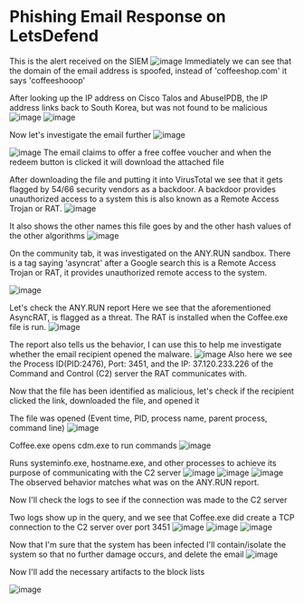 # Phishing Email Response on LetsDefend
This is the alert received on the SIEM
![image](https://github.com/user-attachments/assets/f16796e2-8bd3-4ee9-9c5e-df8f48673e06)
Immediately we can see that the domain of the email address is spoofed, instead of 'coffeeshop.com' it says 'coffeeshooop'

After looking up the IP address on Cisco Talos and AbuseIPDB, the IP address links back to South Korea, but was not found to be malicious
![image](https://github.com/user-attachments/assets/60f1599a-67a4-4812-bbe7-164af5542aeb)
![image](https://github.com/user-attachments/assets/b0884ae3-7c6c-4b0b-8d28-8dbbc259d213)

Now let's investigate the email further
![image](https://github.com/user-attachments/assets/5e6b9755-186a-4fcf-8851-128cb8a2bd04)

![image](https://github.com/user-attachments/assets/747d3b88-5ad9-4b7d-887b-7eb52125b653)
The email claims to offer a free coffee voucher and when the redeem button is clicked it will download the attached file

After downloading the file and putting it into VirusTotal we see that it gets flagged by 54/66 security vendors as a backdoor. A backdoor provides unauthorized access to a system this is also known as a Remote Access Trojan or RAT.
![image](https://github.com/user-attachments/assets/9c97e401-49d9-4489-99cc-6374dddd9834)

It also shows the other names this file goes by and the other hash values of the other algorithms
![image](https://github.com/user-attachments/assets/51bf1559-d615-46d8-8e4a-d310e982eedd)

On the community tab, it was investigated on the ANY.RUN sandbox. There is a tag saying 'asyncrat' after a Google search this is a Remote Access Trojan or RAT, it provides unauthorized remote access to the system.

![image](https://github.com/user-attachments/assets/14794fda-90aa-47d0-aa08-f0e28d534ad5)

Let's check the ANY.RUN report
Here we see that the aforementioned AsyncRAT, is flagged as a threat. The RAT is installed when the Coffee.exe file is run.
![image](https://github.com/user-attachments/assets/cdb3b0e4-ec59-44bf-8c78-d27f2b6926f2)

The report also tells us the behavior, I can use this to help me investigate whether the email recipient opened the malware.
![image](https://github.com/user-attachments/assets/339f7b83-7a12-48a2-96d0-084c047616a8)
Also here we see the Process ID(PID:2476), Port: 3451, and the IP: 37.120.233.226 of the Command and Control (C2) server the RAT communicates with.


Now that the file has been identified as malicious, let's check if the recipient clicked the link, downloaded the file, and opened it

The file was opened (Event time, PID, process name, parent process, command line)
![image](https://github.com/user-attachments/assets/469fcf4f-02e8-4067-8d60-e5415479f848)

Coffee.exe opens cdm.exe to run commands
![image](https://github.com/user-attachments/assets/f2c8ceaf-e082-416e-9625-0073452244ae)

Runs systeminfo.exe, hostname.exe, and other processes to achieve its purpose of communicating with the C2 server
![image](https://github.com/user-attachments/assets/646cb3c6-6e30-44f2-a638-31b2d80e5171)
![image](https://github.com/user-attachments/assets/b6841b5b-4077-4f19-b6ad-b87d3ca90e06)
![image](https://github.com/user-attachments/assets/3b989f3d-ae21-4a7c-9021-03c56701c7e2)
The observed behavior matches what was on the ANY.RUN report.

Now I'll check the logs to see if the connection was made to the C2 server

Two logs show up in the query, and we see that Coffee.exe did create a TCP connection to the C2 server over port 3451
![image](https://github.com/user-attachments/assets/9bf643b6-c708-4199-9e0d-4383d9f75011)
![image](https://github.com/user-attachments/assets/fcb2eba6-e01d-48b5-b4c3-8f81ac83effe)
![image](https://github.com/user-attachments/assets/dc023660-04e3-4f17-86f5-c3b6adc4f8f5)

Now that I'm sure that the system has been infected I'll contain/isolate the system so that no further damage occurs, and delete the email
![image](https://github.com/user-attachments/assets/f7941d43-984b-40b2-bdbf-f6c820fec8f5)

Now I'll add the necessary artifacts to the block lists

![image](https://github.com/user-attachments/assets/29f8dd11-7251-4feb-9a07-f9449b85438c)


